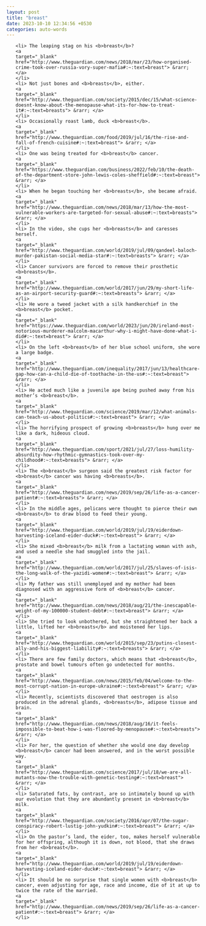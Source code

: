 ```yaml
---
layout: post
title: "breast"
date: 2023-10-10 12:34:56 +0530
categories: auto-words
---
```

<ol>

    <li> The leaping stag on his <b>breast</b>?
    <a 
    target="_blank" 
    href="http://www.theguardian.com/news/2018/mar/23/how-organised-crime-took-over-russia-vory-super-mafia#:~:text=breast"> &rarr; </a>
    </li>
    <li> Not just bones and <b>breasts</b>, either.
    <a 
    target="_blank" 
    href="http://www.theguardian.com/society/2015/dec/15/what-science-doesnt-know-about-the-menopause-what-its-for-how-to-treat-it#:~:text=breasts"> &rarr; </a>
    </li>
    <li> Occasionally roast lamb, duck <b>breast</b>.
    <a 
    target="_blank" 
    href="http://www.theguardian.com/food/2019/jul/16/the-rise-and-fall-of-french-cuisine#:~:text=breast"> &rarr; </a>
    </li>
    <li> One was being treated for <b>breast</b> cancer.
    <a 
    target="_blank" 
    href="https://www.theguardian.com/business/2022/feb/10/the-death-of-the-department-store-john-lewis-coles-sheffield#:~:text=breast"> &rarr; </a>
    </li>
    <li> When he began touching her <b>breasts</b>, she became afraid.
    <a 
    target="_blank" 
    href="http://www.theguardian.com/news/2018/mar/13/how-the-most-vulnerable-workers-are-targeted-for-sexual-abuse#:~:text=breasts"> &rarr; </a>
    </li>
    <li> In the video, she cups her <b>breasts</b> and caresses herself.
    <a 
    target="_blank" 
    href="http://www.theguardian.com/world/2019/jul/09/qandeel-baloch-murder-pakistan-social-media-star#:~:text=breasts"> &rarr; </a>
    </li>
    <li> Cancer survivors are forced to remove their prosthetic <b>breasts</b>.
    <a 
    target="_blank" 
    href="http://www.theguardian.com/world/2017/jun/29/my-short-life-as-an-airport-security-guard#:~:text=breasts"> &rarr; </a>
    </li>
    <li> He wore a tweed jacket with a silk handkerchief in the <b>breast</b> pocket.
    <a 
    target="_blank" 
    href="https://www.theguardian.com/world/2023/jun/20/ireland-most-notorious-murderer-malcolm-macarthur-why-i-might-have-done-what-i-did#:~:text=breast"> &rarr; </a>
    </li>
    <li> On the left <b>breast</b> of her blue school uniform, she wore a large badge.
    <a 
    target="_blank" 
    href="http://www.theguardian.com/inequality/2017/jun/13/healthcare-gap-how-can-a-child-die-of-toothache-in-the-us#:~:text=breast"> &rarr; </a>
    </li>
    <li> He acted much like a juvenile ape being pushed away from his mother’s <b>breast</b>.
    <a 
    target="_blank" 
    href="http://www.theguardian.com/science/2019/mar/12/what-animals-can-teach-us-about-politics#:~:text=breast"> &rarr; </a>
    </li>
    <li> The horrifying prospect of growing <b>breasts</b> hung over me like a dark, hideous cloud.
    <a 
    target="_blank" 
    href="http://www.theguardian.com/sport/2021/jul/27/loss-humility-absurdity-how-rhythmic-gymnastics-took-over-my-childhood#:~:text=breasts"> &rarr; </a>
    </li>
    <li> The <b>breast</b> surgeon said the greatest risk factor for <b>breast</b> cancer was having <b>breasts</b>.
    <a 
    target="_blank" 
    href="http://www.theguardian.com/news/2019/sep/26/life-as-a-cancer-patient#:~:text=breasts"> &rarr; </a>
    </li>
    <li> In the middle ages, pelicans were thought to pierce their own <b>breast</b> to draw blood to feed their young.
    <a 
    target="_blank" 
    href="http://www.theguardian.com/world/2019/jul/19/eiderdown-harvesting-iceland-eider-duck#:~:text=breast"> &rarr; </a>
    </li>
    <li> She mixed <b>breast</b> milk from a lactating woman with ash, and used a needle she had smuggled into the jail.
    <a 
    target="_blank" 
    href="http://www.theguardian.com/world/2017/jul/25/slaves-of-isis-the-long-walk-of-the-yazidi-women#:~:text=breast"> &rarr; </a>
    </li>
    <li> My father was still unemployed and my mother had been diagnosed with an aggressive form of <b>breast</b> cancer.
    <a 
    target="_blank" 
    href="http://www.theguardian.com/news/2018/aug/21/the-inescapable-weight-of-my-100000-student-debt#:~:text=breast"> &rarr; </a>
    </li>
    <li> She tried to look unbothered, but she straightened her back a little, lifted her <b>breasts</b> and moistened her lips.
    <a 
    target="_blank" 
    href="http://www.theguardian.com/world/2015/sep/23/putins-closest-ally-and-his-biggest-liability#:~:text=breasts"> &rarr; </a>
    </li>
    <li> There are few family doctors, which means that <b>breast</b>, prostate and bowel tumours often go undetected for months.
    <a 
    target="_blank" 
    href="http://www.theguardian.com/news/2015/feb/04/welcome-to-the-most-corrupt-nation-in-europe-ukraine#:~:text=breast"> &rarr; </a>
    </li>
    <li> Recently, scientists discovered that oestrogen is also produced in the adrenal glands, <b>breasts</b>, adipose tissue and brain.
    <a 
    target="_blank" 
    href="http://www.theguardian.com/news/2018/aug/16/it-feels-impossible-to-beat-how-i-was-floored-by-menopause#:~:text=breasts"> &rarr; </a>
    </li>
    <li> For her, the question of whether she would one day develop <b>breast</b> cancer had been answered, and in the worst possible way.
    <a 
    target="_blank" 
    href="http://www.theguardian.com/science/2017/jul/18/we-are-all-mutants-now-the-trouble-with-genetic-testing#:~:text=breast"> &rarr; </a>
    </li>
    <li> Saturated fats, by contrast, are so intimately bound up with our evolution that they are abundantly present in <b>breast</b> milk.
    <a 
    target="_blank" 
    href="http://www.theguardian.com/society/2016/apr/07/the-sugar-conspiracy-robert-lustig-john-yudkin#:~:text=breast"> &rarr; </a>
    </li>
    <li> On the pastor’s land, the eider, too, makes herself vulnerable for her offspring, although it is down, not blood, that she draws from her <b>breast</b>.
    <a 
    target="_blank" 
    href="http://www.theguardian.com/world/2019/jul/19/eiderdown-harvesting-iceland-eider-duck#:~:text=breast"> &rarr; </a>
    </li>
    <li> It should be no surprise that single women with <b>breast</b> cancer, even adjusting for age, race and income, die of it at up to twice the rate of the married.
    <a 
    target="_blank" 
    href="http://www.theguardian.com/news/2019/sep/26/life-as-a-cancer-patient#:~:text=breast"> &rarr; </a>
    </li>